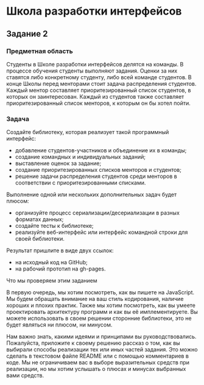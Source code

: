 # Школа разработки интерфейсов

## Задание 2

### Предметная область

Студенты в Школе разработки интерфейсов делятся на команды. В процессе обучения студенты выполняют задания. Оценки за них ставятся либо конкретному студенту, либо всей команде студентов. В конце Школы перед менторами стоит задача распределения студентов. Каждый ментор составляет приоритезированный список студентов, в которых он заинтересован. Каждый из студентов также составляет приоритезированный список менторов, к которым он бы хотел пойти.

### Задача

Создайте библиотеку, которая реализует такой программный интерфейс:
* добавление студентов-участников и объединение их в команды;
* создание командных и индивидуальных заданий;
* выставление оценок за задание;
* создание приоритезированных списков менторов и студентов;
* решение задачи распределения студентов среди менторов в соответствии с приоритезированными списками.

Выполнение одной или нескольких дополнительных задач будет плюсом:
* организуйте процесс сериализации/десериализации в разных форматах данных;
* создайте тесты к библиотеке;
* реализуйте веб-интерфейс или интерфейс командной строки для своей библиотеки.

Результат пришлите в виде двух ссылок:
* на исходный код на GitHub;
* на рабочий прототип на gh-pages.

Что мы проверяем этим заданием

В первую очередь, мы хотим посмотреть, как вы пишете на JavaScript. Мы будем обращать внимание на ваш стиль кодирования, наличие хороших и плохих практик. Также мы хотим посмотреть, как вы умеете проектировать архитектуру программ и как вы её имплементируете. Вы можете использовать в своем решении сторонние библиотеки, это не будет являться ни плюсом, ни минусом.

Нам важно знать, какими идеями и принципами вы руководствовались. Пожалуйста, приложите к своему решению рассказ о том, как вы выбирали способы реализации тех или иных частей задания. Это можно сделать в текстовом файле README или с помощью комментариев в коде. Мы не ограничиваем вас в выборе выразительных средств при реализации, но мы хотим услышать о плюсах и минусах выбранных вами средств.
